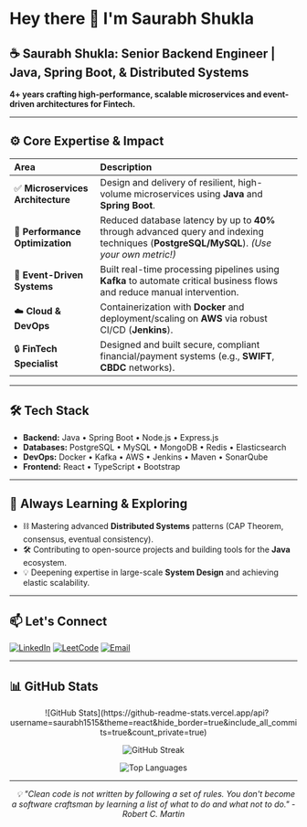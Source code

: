 # Hey there 👋 I'm Saurabh Shukla

## ☕ Saurabh Shukla: Senior Backend Engineer | Java, Spring Boot, & Distributed Systems

**4+ years crafting high-performance, scalable microservices and event-driven architectures for Fintech.**

---

## ⚙️ Core Expertise & Impact

|  Area | Description |
|  :--- | :--- |
| ✅  **Microservices Architecture** | Design and delivery of resilient, high-volume microservices using **Java** and **Spring Boot**. |
| 🚀  **Performance Optimization** | Reduced database latency by up to **40%** through advanced query and indexing techniques (**PostgreSQL/MySQL**). *(Use your own metric!)* |
| 🧠  **Event-Driven Systems** | Built real-time processing pipelines using **Kafka** to automate critical business flows and reduce manual intervention. |
| ☁️  **Cloud & DevOps** | Containerization with **Docker** and deployment/scaling on **AWS** via robust CI/CD (**Jenkins**). |
| 🔒  **FinTech Specialist** | Designed and built secure, compliant financial/payment systems (e.g., **SWIFT**, **CBDC** networks). |

---

## 🛠️ Tech Stack

- **Backend:** Java • Spring Boot • Node.js • Express.js
- **Databases:** PostgreSQL • MySQL • MongoDB • Redis • Elasticsearch
- **DevOps:** Docker • Kafka • AWS • Jenkins • Maven • SonarQube
- **Frontend:** React • TypeScript • Bootstrap

---

## 🎯 Always Learning & Exploring

- ⛓️ Mastering advanced **Distributed Systems** patterns (CAP Theorem, consensus, eventual consistency).
- 🛠️ Contributing to open-source projects and building tools for the **Java** ecosystem.
- 💡 Deepening expertise in large-scale **System Design** and achieving elastic scalability.

---

## 📫 Let's Connect

[![LinkedIn](https://img.shields.io/badge/LinkedIn-%230077B5.svg?style=for-the-badge&logo=linkedin&logoColor=white)](https://www.linkedin.com/in/saurabh1515/)
[![LeetCode](https://img.shields.io/badge/LeetCode-FFA116?style=for-the-badge&logo=leetcode&logoColor=white)](https://leetcode.com/s1gma)
[![Email](https://img.shields.io/badge/Email-D14836?style=for-the-badge&logo=gmail&logoColor=white)](mailto:saurabhshukla1515@gmail.com)

---

## 📊 GitHub Stats

<div align="center">
  
![GitHub Stats](https://github-readme-stats.vercel.app/api?username=saurabh1515&theme=react&hide_border=true&include_all_commits=true&count_private=true)

![GitHub Streak](https://github-readme-streak-stats.herokuapp.com/?user=saurabh1515&theme=react&hide_border=true)

![Top Languages](https://github-readme-stats.vercel.app/api/top-langs/?username=saurabh1515&theme=react&hide_border=true&layout=compact&langs_count=8)

</div>

---

<div align="center">
  <i>💡 "Clean code is not written by following a set of rules. You don't become a software craftsman by learning a list of what to do and what not to do." - Robert C. Martin</i>
</div>
